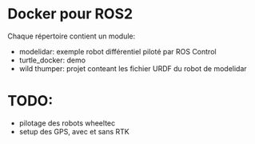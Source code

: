 # Docker pour ROS2

Chaque répertoire contient un module:

- modelidar: exemple robot différentiel piloté par ROS Control
- turtle_docker: demo
- wild thumper: projet conteant les fichier URDF du robot de modelidar

# TODO:
- pilotage des robots wheeltec
- setup des GPS, avec et sans RTK
